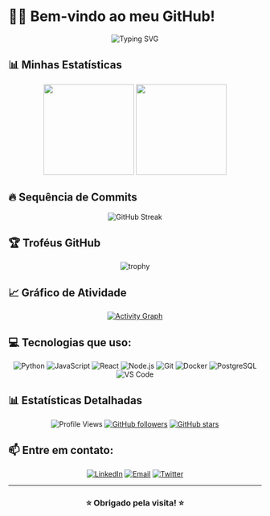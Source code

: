 # 👨‍💻 Bem-vindo ao meu GitHub!

<div align="center">

![Typing SVG](https://readme-typing-svg.demolab.com/?lines=Arquiteto+de+Middleware;Apaixonado+por+tecnologia;Apaixonado+por+AI+e+OpenSource!&font=Fira%20Code&center=true&width=380&height=50&duration=4000&pause=1000)

</div>

## 📊 Minhas Estatísticas

<div align="center">
  
<img height="180em" src="https://github-readme-stats.vercel.app/api?username=pedroarraes&show_icons=true&theme=dark&include_all_commits=true&count_private=true"/>
<img height="180em" src="https://github-readme-stats.vercel.app/api/top-langs/?username=pedroarraes&layout=compact&langs_count=7&theme=dark"/>

</div>

## 🔥 Sequência de Commits

<div align="center">
  
![GitHub Streak](https://github-readme-streak-stats.herokuapp.com/?user=pedroarraes&theme=dark&hide_border=false)

</div>

## 🏆 Troféus GitHub

<div align="center">
  
![trophy](https://github-profile-trophy.vercel.app/?username=pedroarraes&theme=onedark&column=7)

</div>

## 📈 Gráfico de Atividade

<div align="center">
  
[![Activity Graph](https://github-readme-activity-graph.vercel.app/graph?username=pedroarraes&bg_color=0f2027&color=00d4aa&line=00d4aa&point=0e75b6&area=true&hide_border=true)](https://github.com/ashutosh00710/github-readme-activity-graph)

</div>

## 💻 Tecnologias que uso:

<div align="center">
  
![Python](https://img.shields.io/badge/-Python-3776AB?style=flat-square&logo=Python&logoColor=white)
![JavaScript](https://img.shields.io/badge/-JavaScript-F7DF1E?style=flat-square&logo=javascript&logoColor=black)
![React](https://img.shields.io/badge/-React-61DAFB?style=flat-square&logo=react&logoColor=black)
![Node.js](https://img.shields.io/badge/-Node.js-339933?style=flat-square&logo=Node.js&logoColor=white)
![Git](https://img.shields.io/badge/-Git-F05032?style=flat-square&logo=git&logoColor=white)
![Docker](https://img.shields.io/badge/-Docker-2496ED?style=flat-square&logo=docker&logoColor=white)
![PostgreSQL](https://img.shields.io/badge/-PostgreSQL-336791?style=flat-square&logo=postgresql&logoColor=white)
![VS Code](https://img.shields.io/badge/-VS%20Code-007ACC?style=flat-square&logo=visual-studio-code&logoColor=white)

</div>

## 📊 Estatísticas Detalhadas

<div align="center">

![Profile Views](https://komarev.com/ghpvc/?username=pedroarraes&label=Visualizações&color=0e75b6&style=flat)
[![GitHub followers](https://img.shields.io/github/followers/pedroarraes?label=Seguidores&style=social)](https://github.com/pedroarraes?tab=followers)
[![GitHub stars](https://img.shields.io/github/stars/pedroarraes?label=Stars&style=social)](https://github.com/pedroarraes)

</div>

## 📫 Entre em contato:

<div align="center">
  
[![LinkedIn](https://img.shields.io/badge/-LinkedIn-0077B5?style=for-the-badge&logo=linkedin&logoColor=white)](https://linkedin.com/in/SEU_LINKEDIN)
[![Email](https://img.shields.io/badge/-Email-D14836?style=for-the-badge&logo=gmail&logoColor=white)](mailto:seu.email@gmail.com)
[![Twitter](https://img.shields.io/badge/-Twitter-1DA1F2?style=for-the-badge&logo=twitter&logoColor=white)](https://twitter.com/SEU_TWITTER)

</div>

---

<div align="center">
  
### ⭐ Obrigado pela visita! ⭐

</div>

